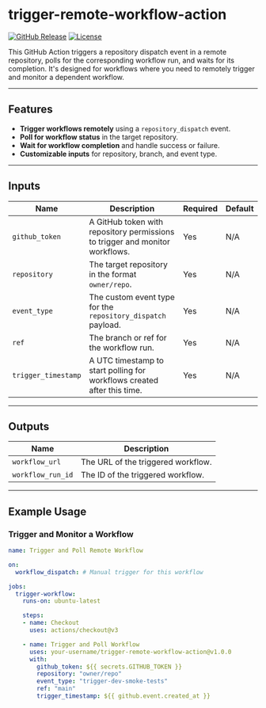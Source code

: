 # trigger-remote-workflow-action

[![GitHub Release](https://img.shields.io/github/v/release/your-username/trigger-remote-workflow-action)](https://github.com/your-username/trigger-remote-workflow-action/releases)
[![License](https://img.shields.io/github/license/your-username/trigger-remote-workflow-action)](./LICENSE)

This GitHub Action triggers a repository dispatch event in a remote repository, polls for the corresponding workflow run, and waits for its completion. It's designed for workflows where you need to remotely trigger and monitor a dependent workflow.

---

## Features

- **Trigger workflows remotely** using a `repository_dispatch` event.
- **Poll for workflow status** in the target repository.
- **Wait for workflow completion** and handle success or failure.
- **Customizable inputs** for repository, branch, and event type.

---

## Inputs

| Name              | Description                                                                 | Required | Default |
|-------------------|-----------------------------------------------------------------------------|----------|---------|
| `github_token`    | A GitHub token with repository permissions to trigger and monitor workflows. | Yes      | N/A     |
| `repository`      | The target repository in the format `owner/repo`.                          | Yes      | N/A     |
| `event_type`      | The custom event type for the `repository_dispatch` payload.               | Yes      | N/A     |
| `ref`             | The branch or ref for the workflow run.                                    | Yes      | N/A     |
| `trigger_timestamp` | A UTC timestamp to start polling for workflows created after this time.    | Yes      | N/A     |

---

## Outputs

| Name              | Description                          |
|-------------------|--------------------------------------|
| `workflow_url`    | The URL of the triggered workflow.  |
| `workflow_run_id` | The ID of the triggered workflow.   |

---

## Example Usage

### Trigger and Monitor a Workflow

```yaml
name: Trigger and Poll Remote Workflow

on:
  workflow_dispatch: # Manual trigger for this workflow

jobs:
  trigger-workflow:
    runs-on: ubuntu-latest

    steps:
    - name: Checkout
      uses: actions/checkout@v3

    - name: Trigger and Poll Workflow
      uses: your-username/trigger-remote-workflow-action@v1.0.0
      with:
        github_token: ${{ secrets.GITHUB_TOKEN }}
        repository: "owner/repo"
        event_type: "trigger-dev-smoke-tests"
        ref: "main"
        trigger_timestamp: ${{ github.event.created_at }}

